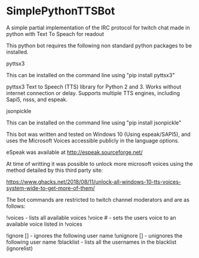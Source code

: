 # SimplePythonTTSBot
A simple partial implementation of the IRC protocol for twitch chat made in python with Text To Speach for readout

This python bot requires the following non standard python packages to be installed.

pyttsx3

This can be installed on the command line using "pip install pyttsx3"

pyttsx3 Text to Speech (TTS) library for Python 2 and 3. Works without internet connection or delay. Supports multiple TTS engines, including Sapi5, nsss, and espeak.

jsonpickle

This can be installed on the command line using "pip install jsonpickle"

This bot was written and tested on Windows 10 (Using espeak/SAPI5), and uses the Microsoft Voices accessible publicly in the language options.

eSpeak was available at http://espeak.sourceforge.net/

At time of writting it was possible to unlock more microsoft voices using the method detailed by this third party site:

https://www.ghacks.net/2018/08/11/unlock-all-windows-10-tts-voices-system-wide-to-get-more-of-them/


The bot commands are restricted to twitch channel moderators and are as follows:

!voices - lists all available voices
!voice # - sets the users voice to an available voice listed in !voices

!ignore [] - ignores the following user name
!unignore [] - unignores the following user name
!blacklist - lists all the usernames in the blacklist (ignorelist)
